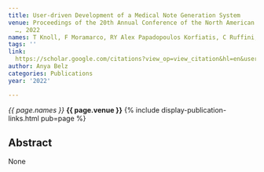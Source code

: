 ```yaml
---
title: User-driven Development of a Medical Note Generation System
venue: Proceedings of the 20th Annual Conference of the North American Chapter of
  …, 2022
names: T Knoll, F Moramarco, RY Alex Papadopoulos Korfiatis, C Ruffini, ...
tags: ''
link: 
  https://scholar.google.com/citations?view_op=view_citation&hl=en&user=trwwiW4AAAAJ&pagesize=100&sortby=pubdate&citation_for_view=trwwiW4AAAAJ:WqliGbK-hY8C
author: Anya Belz
categories: Publications
year: '2022'

---
```


*{{ page.names }}*
**{{ page.venue }}**
{% include display-publication-links.html pub=page %}
## Abstract

None